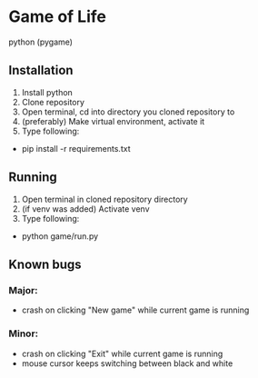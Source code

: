 # Game of Life
python (pygame)
## Installation
1. Install python
2. Clone repository
3. Open terminal, cd into directory you cloned repository to
4. (preferably) Make virtual environment, activate it
5. Type following:
- pip install -r requirements.txt
## Running
1. Open terminal in cloned repository directory
2. (if venv was added) Activate venv
3. Type following:
- python game/run.py
## Known bugs
### Major:
- crash on clicking "New game" while current game is running
### Minor:
- crash on clicking "Exit" while current game is running
- mouse cursor keeps switching between black and white